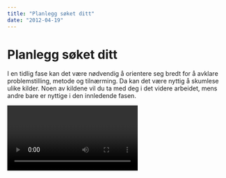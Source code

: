 ```yaml
---
title: "Planlegg søket ditt"
date: "2012-04-19"
---
```


# Planlegg søket ditt 

I en tidlig fase kan det være nødvendig å orientere seg bredt for å avklare problemstilling, metode og tilnærming. Da kan det være nyttig å skumlese ulike kilder. Noen av kildene vil du ta med deg i det videre arbeidet, mens andre bare er nyttige i den innledende fasen.

<Video id="KFbQV7If_ZY" />

## Finn bakgrunnsinformasjon

- Generelle oppslagsverk som [Wikipedia](https://no.wikipedia.org/wiki/Portal:Forside) og [Store norske leksikon](https://snl.no/) dekker et vidt spekter av emner og gir pekere til mer dyptgående kilder.
- Fagspesifikke oppslagsverk (for eksempel _International Encyclopedia of the Social & Behavioral Sciences_) gir grundige innføringer. Forfatterne er eksperter på sine felt og har kartlagt den sentrale litteraturen i oversiktsartikler.
- Lærebøker fra pensum- og ressurslister gir innføring i og henvisninger til kilder som går mer i dybden.
- Gjennom nyhetsarkivet Atekst og Nasjonalbibliotekets digitale avistjeneste får du tilgang til den norske samfunnsdebatten. Begge arkivene er tilgjengelige i de fleste bibliotek i Norge.
- Offentlig informasjon, som utredninger, stortingsmeldinger og statistikk, ligger lett tilgjengelig på nettet, se for eksempel [www.regjeringen.no](https://www.regjeringen.no/ "regjeringen.no"), [Statistisk sentralbyrå, ](https://ssb.no) [Verdensbanken](https://www.worldbank.org/) og [OECD.](https://www.oecd.org/)

## Finn faglitteratur

Når du har lest deg opp på emnet, og problemstillingen begynner å ta form, kreves det informasjon som går mer i dybden. Sensor og faglærer forventer at du bruker vitenskapelige kilder som grunnlag for oppgaven. I tillegg til fagbøker, er artikler i fagfellevurderte tidsskrift den viktigste inngangen til vitenskapelige tekster. At et tidsskrift er fagfellevurdert (engelsk _peer reviewed_), vil si at artikkeler  blir vurdert og godkjent av andre forskere før publisering. [Se også Kvalitative vurderinger](/kildebruk-og-referanser/kvalitative-vurderinger/)

## Valg av databaser

Gjennom bibliotekenes nettsider ([UiO](https://www.ub.uio.no/), [UiB](https://www.uib.no/ub/), [HVL](https://www.hvl.no/bibliotek), [NHH](https://www.nhh.no/bibliotek/)) får du tilgang til databaser som dekker et bredt spekter av fagområder. En database er et elektronisk arkiv som inneholder ulike typer kilder. Noen databaser er tverrfaglige, mens andre dekker avgrensede fagområder. De fagspesifikke databasene gir bedre dekning av litteraturen på fagområdet enn de mer generelle databasene.

Gjør deg kjent med de databasene som er aktuelle for ditt emne. Husk at ingen databaser dekker alt. De overlapper og utfyller hverandre. Derfor er det viktig å bruke flere databaser for å få oversikt.

Nedenfor finner du et utvalg tverrfaglige databaser som kan være et godt utgangspunkt for søk før du går videre til de fagspesifikke databasene:

- [Oria](https://oria.no) er forskningsbibliotekenes søkeverktøy. Her finner du blant annet fagbøker, masteroppgaver, avhandlinger og tidsskriftartikler.
- [Google Scholar](https://scholar.google.no/) er den akademiske versjonen av Google. Den søker etter vitenskapelig litteratur fra anerkjente forlag og forskningsbaserte databaser.
- Artikkelbasen [Norart](https://www.nb.no/baser/norart/) gir oversikt over norske og et utvalg nordiske tidsskriftartikler. Basen dekker både populærvitenskapelige og vitenskapelige tidsskrift, så her må du selv foreta en kritisk vurdering.
- Idunn dekker tidsskriftartikler fra tidsskrift som er utgitt på Universitetsforlaget. Tilgjengelig i de fleste bibliotek i Norge.
- Publiseringsarkivet [NORA](https://nora.openaccess.no/) og databasen [Cristin](https://www.cristin.no/) gir deg oversikt over forskningsaktiviteten i helse- og instituttsektoren og universitets- og høgskolesektoren.

## Sett opp en søkestrategi

Gjennom søkeprosessen åpner det seg en spennende verden av kunnskap. Men for å unngå tilfeldig og usystematisk leting etter litteratur, kan det være lurt å sette opp en plan for søket. Det kan spare tid og sikre at alle viktige elementer i problemstillingen blir tatt med. En god søkestrategi bør beskrive hvilke søkeord du har brukt, og hvordan disse er kombinert. Se mer under [søketeknikker](/soking/soketeknikker/).
